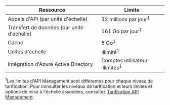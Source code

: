 | Ressource | Limite |
| --- | --- |
| Appels d'API (par unité d'échelle) |32 millions par jour<sup>1</sup> |
| Transfert de données (par unité d'échelle) |161 Go par jour<sup>1</sup> |
| Cache |5 Go<sup>1</sup> |
| Unités d'échelle |Illimité<sup>1</sup> |
| Intégration d'Azure Active Directory |Comptes utilisateur illimités<sup>1</sup> |

<sup>1</sup>Les limites d'API Management sont différentes pour chaque niveau de tarification. Pour consulter les niveaux de tarification et leurs limites et options de mise à l'échelle associées, consultez [Tarification API Management](https://azure.microsoft.com/pricing/details/api-management/).

<!---HONumber=AcomDC_0128_2016-->